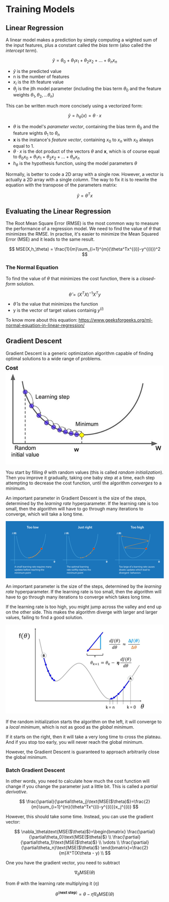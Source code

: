 # Training Models

## Linear Regression

A linear model makes a prediction by simply computing a wighted sum of the input features, plus a constant called the *bias term* (also called the *intercept term*).

$$
\hat{y} = \theta_0 + \theta_1x_1 + \theta_2x_2+...+\theta_nx_n
$$

- $\hat{y}$ is the predicted value
- n is the number of features
- $x_i$ is the ith feature value
- $\theta_j$ is the jth model parameter (including the bias term $\theta_0$ and the feature weights  $\theta_1,\theta_2,...\theta_n$)

This can be written much more concisely using a vectorized form:

$$
\hat{y} = h_{\theta}(x) = \theta \cdot x
$$

- $\theta$ is the model's *parameter vector*, containing the bias term $\theta_0$ and the feature wights $\theta_1$ to $\theta_n$
- **x** is the instance's *feature vector*, containing $x_0$ to $x_n$ with $x_0$ always equal to 1.
- $\theta \cdot x$ is the dot product of the vectors $\theta$ and **x**, which is of course equal to $\theta_0x_0 + \theta_1x_1 + \theta_2x_2+...+\theta_nx_n$
- $h_\theta$ is the hypothesis function, using the model parameters $\theta$

Normally, is better to code a 2D array with a single row. However, a vector is actually a 2D array with a single *column*. The way to fix it is to rewrite the equation with the transpose of the parameters matrix:


$$
\hat{y}=\theta^Tx
$$


## Evaluating the Linear Regression

The Root Mean Square Error (RMSE) is the most common way to measure the performance of a regression model. We need to find the value of $\theta$ that minimizes the RMSE. In practise, it's easier to minimize the Mean Squared Error (MSE) and it leads to the same result.


$$
MSE(X,h_\theta) = \frac{1}{m}\sum_{i=1}^{m}(\theta^Tx^{(i)}-y^{(i)})^2
$$


### The Normal Equation

To find the value of $\theta$ that minimizes the cost function, there is a *closed-form* solution.

$$
\hat{\theta} = (X^TX)^{-1}X^Ty
$$

- $\hat{\theta}$ is the value that minimizes the function
- y is the vector of target values containig $y^(i)$

To know more about this equation: https://www.geeksforgeeks.org/ml-normal-equation-in-linear-regression/

## Gradient Descent

Gradient Descent is a generic optimization algorithm capable of finding optimal solutions to a wide range of problems.

![gradient descent](image.png)

You start by filling $\theta$ with random values (this is called *random initialization*). Then you improve it gradually, taking one baby step at a time, each step attempting to decrease the cost function, until the algorithm *converges* to a minimum.

An important parameter in Gradient Descent is the size of the steps, determined by the *learning rate* hyperparameter. If the learning rate is too small, then the algorithm will have to go through many iterations to converge, which will take a long time.

![steps](image-1.png)

An important parameter is the size of the steps, determined by the *learning rate* hyperparameter. If the learning rate is too small, then the algorithm will have to go through many iterations to converge which takes long time.

If the learning rate is too high, you might jump across the valley and end up on the other side. This makes the algorithm diverge with larger and larger values, failing to find a good solution.

![minimum local](image-2.png)

If the random initialization starts the algorithm on the left, it will converge to a *local minimum*, which is not as good as the *global minimum*.

If it starts on the right, then it will take a very long time to cross the plateau. And if you stop too early, you will never reach the global minimum.

However, the Gradient Descent is guaranteed to approach arbitrarily close the global minimum.

### Batch Gradient Descent

In other words, you need to calculate how much the cost function will change if you change the parameter just a little bit. This is called a *partial derivative*.

$$
\frac{\partial}{\partial\theta_j}\text{MSE($\theta)$}=\frac{2}{m}\sum_{i=1}^{m}(\theta^Tx^{(i)-y^{(i)}}x_j^{(i)}
$$

However, this should take some time. Instead, you can use the gradient vector:


$$
\nabla_\theta\text{MSE($\theta)$}=\begin{bmatrix}
    \frac{\partial}{\partial\theta_0}\text{MSE($\theta)$} \\
    \frac{\partial}{\partial\theta_1}\text{MSE($\theta)$} \\
		\vdots \\
		\frac{\partial}{\partial\theta_n}\text{MSE($\theta)$}
    \end{bmatrix}=\frac{2}{m}X^T(X\theta - y)
\\
$$


One you have the gradient vector, you need to subtract

$$ 
\nabla_\theta\text{MSE($\theta)$}
$$

from $\theta$ with the learning rate multiplying it ($\eta$)


$$
\theta^{(\textbf{next step})} = \theta - \eta\nabla_\theta\text{MSE($\theta)$}
$$
